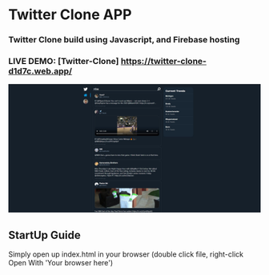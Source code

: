 # Twitter Clone APP

### Twitter Clone build using Javascript, and Firebase hosting

### LIVE DEMO: [Twitter-Clone] https://twitter-clone-d1d7c.web.app/

![Image of Twitter-Clone](images/twitter.jpg)

## StartUp Guide

Simply open up index.html in your browser (double click file, right-click Open With 'Your browser here')
